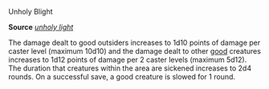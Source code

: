 Unholy Blight

**Source** [_unholy light_](spells/unholyBlight#_unholy-blight)

The damage dealt to good outsiders increases to 1d10 points of damage per caster level (maximum 10d10) and the damage dealt to other [good](monsters/creatureTypes#_good-subtype) creatures increases to 1d12 points of damage per 2 caster levels (maximum 5d12). The duration that creatures within the area are sickened increases to 2d4 rounds. On a successful save, a good creature is slowed for 1 round.


